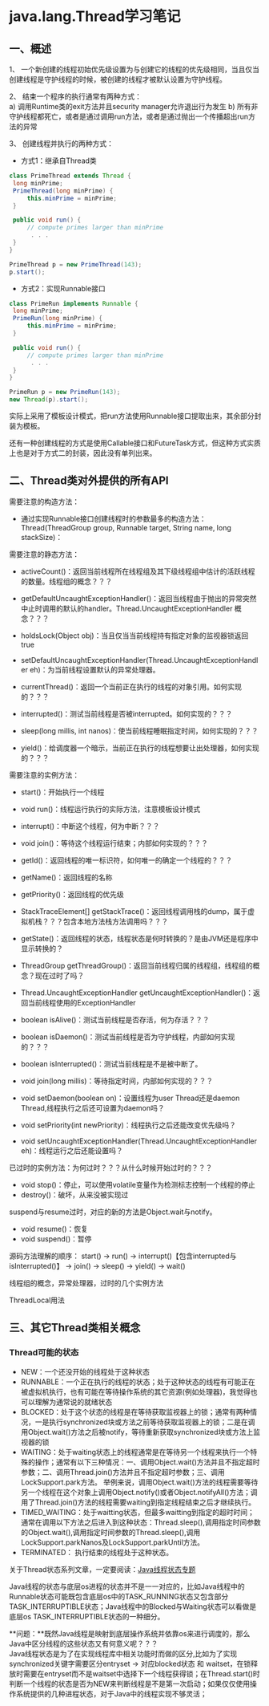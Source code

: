 # java.lang.Thread学习笔记
## 一、概述 
1、	一个新创建的线程初始优先级设置为与创建它的线程的优先级相同，当且仅当创建线程是守护线程的时候，被创建的线程才被默认设置为守护线程。  
 
2、	结束一个程序的执行通常有两种方式：  
    a) 调用Runtime类的exit方法并且security manager允许退出行为发生
    b) 所有非守护线程都死亡，或者是通过调用run方法，或者是通过抛出一个传播超出run方法的异常

3、	创建线程并执行的两种方式：
* 方式1：继承自Thread类
```java
class PrimeThread extends Thread {
 long minPrime;
 PrimeThread(long minPrime) {
     this.minPrime = minPrime;
 }

 public void run() {
     // compute primes larger than minPrime
      . . .
 }
}

PrimeThread p = new PrimeThread(143);
p.start();
```
* 方式2：实现Runnable接口
```java
class PrimeRun implements Runnable {
 long minPrime;
 PrimeRun(long minPrime) {
     this.minPrime = minPrime;
 }

 public void run() {
     // compute primes larger than minPrime
      . . .
 }
}

PrimeRun p = new PrimeRun(143);
new Thread(p).start();
```
实际上采用了模板设计模式，把run方法使用Runnable接口提取出来，其余部分封装为模板。  

还有一种创建线程的方式是使用Callable接口和FutureTask方式，但这种方式实质上也是对于方式二的封装，因此没有单列出来。  



## 二、Thread类对外提供的所有API 
需要注意的构造方法：  
* 通过实现Runnable接口创建线程时的参数最多的构造方法：Thread(ThreadGroup group, Runnable target, String name, long stackSize)：

需要注意的静态方法：
* activeCount()：返回当前线程所在线程组及其下级线程组中估计的活跃线程的数量。线程组的概念？？？
* getDefaultUncaughtExceptionHandler()：返回当线程由于抛出的异常突然中止时调用的默认的handler。Thread.UncaughtExceptionHandler	概念？？？
* holdsLock(Object obj)：当且仅当当前线程持有指定对象的监视器锁返回true
* setDefaultUncaughtExceptionHandler(Thread.UncaughtExceptionHandler eh)：为当前线程设置默认的异常处理器。

* currentThread()：返回一个当前正在执行的线程的对象引用。如何实现的？？？
* interrupted()：测试当前线程是否被interrupted。如何实现的？？？
* sleep(long millis, int nanos)：使当前线程睡眠指定时间，如何实现的？？？
* yield()：给调度器一个暗示，当前正在执行的线程想要让出处理器，如何实现的？？？

需要注意的实例方法：
* start()：开始执行一个线程
* void run()：线程运行执行的实际方法，注意模板设计模式
* interrupt()：中断这个线程，何为中断？？？
* void join()：等待这个线程运行结束；内部如何实现的？？？  

* getId()：返回线程的唯一标识符，如何唯一的确定一个线程的？？？  
* getName()：返回线程的名称  
* getPriority()：返回线程的优先级  
* StackTraceElement[] getStackTrace()：返回线程调用栈的dump，属于虚拟机栈？？？包含本地方法栈方法调用吗？？？
* getState()：返回线程的状态，线程状态是何时转换的？是由JVM还是程序中显示转换的？
* ThreadGroup getThreadGroup()：返回当前线程归属的线程组，线程组的概念？现在过时了吗？
* Thread.UncaughtExceptionHandler getUncaughtExceptionHandler()：返回当前线程使用的ExceptionHandler
* boolean isAlive()：测试当前线程是否存活，何为存活？？？
* boolean isDaemon()：测试当前线程是否为守护线程，内部如何实现的？？？
* boolean isInterrupted()：测试当前线程是不是被中断了。
* void join(long millis)：等待指定时间，内部如何实现的？？？
* void setDaemon(boolean on)：设置线程为user Thread还是daemon Thread,线程执行之后还可设置为daemon吗？  
* void setPriority(int newPriority)：线程执行之后还能改变优先级吗？
* void setUncaughtExceptionHandler(Thread.UncaughtExceptionHandler eh)：线程运行之后还能设置吗？


已过时的实例方法：为何过时？？？从什么时候开始过时的？？？
* void stop()：停止，可以使用volatile变量作为检测标志控制一个线程的停止
* destroy()：破坏，从来没被实现过

suspend与resume过时，对应的新的方法是Object.wait与notify。  
* void resume()：恢复
* void suspend()：暂停



源码方法理解的顺序：
start() -> run() -> interrupt()【包含interrupted与isInterrupted()】 -> join() -> sleep() -> yield() -> wait()

线程组的概念，异常处理器，过时的几个实例方法

ThreadLocal用法
## 三、其它Thread类相关概念 

### Thread可能的状态
* NEW：一个还没开始的线程处于这种状态
* RUNNABLE：一个正在执行的线程的状态；处于这种状态的线程有可能正在被虚拟机执行，也有可能在等待操作系统的其它资源(例如处理器)，我觉得也可以理解为通常说的就绪状态
* BLOCKED：处于这个状态的线程是在等待获取监视器上的锁；通常有两种情况，一是执行synchronized块或方法之前等待获取监视器上的锁；二是在调用Object.wait()方法之后被notify，等待重新获取synchronized块或方法上监视器的锁
* WAITING：处于waiting状态上的线程通常是在等待另一个线程来执行一个特殊的操作；通常有以下三种情况：一、调用Object.wait()方法并且不指定超时参数；二、调用Thread.join()方法并且不指定超时参数；三、调用LockSupport.park方法。 举例来说，调用Object.wait()方法的线程需要等待另一个线程在这个对象上调用Object.notify()或者Object.notifyAll()方法；调用了Thread.join()方法的线程需要waiting到指定线程结束之后才继续执行。  
* TIMED_WAITING：处于waitting状态，但最多waitting到指定的超时时间；通常在调用以下方法之后进入到这种状态：Thread.sleep(),调用指定时间参数的Object.wait(),调用指定时间参数的Thread.sleep(),调用LockSupport.parkNanos及LockSupport.parkUntil方法。  
* TERMINATED： 执行结束的线程处于这种状态。        

关于Thread状态系列文章，一定要阅读：[Java线程状态专题](https://xiaogd.net/category/java%E7%BA%BF%E7%A8%8B%E7%8A%B6%E6%80%81/)                                

Java线程的状态与底层os进程的状态并不是一一对应的，比如Java线程中的Runnable状态可能既包含底层os中的TASK_RUNNING状态又包含部分TASK_INTERRUPTIBLE状态；Java线程中的Blocked与Waiting状态可以看做是底层os TASK_INTERRUPTIBLE状态的一种细分。  

**问题：**既然Java线程是映射到底层操作系统并依靠os来进行调度的，那么Java中区分线程的这些状态又有何意义呢？？？   
Java线程状态是为了在实现线程库中相关功能时而做的区分,比如为了实现synchronized关键字需要区分entryset -> 对应blocked状态 和 waitset，在锁释放时需要在entryset而不是waitset中选择下一个线程获得锁；在Thread.start()时判断一个线程的状态是否为NEW来判断线程是不是第一次启动；如果仅仅使用操作系统提供的几种进程状态，对于Java中的线程实现不够灵活；                                                                                                                                                                                                                                                                                                                                                                                                                                                                                                                                                                                                                                                                                                                                                                                                                                                                                                                                                                                                                                                                                                                                                                                                                                                                                                                                                                                                                                                                                                                                                                                                                                                                                                            
